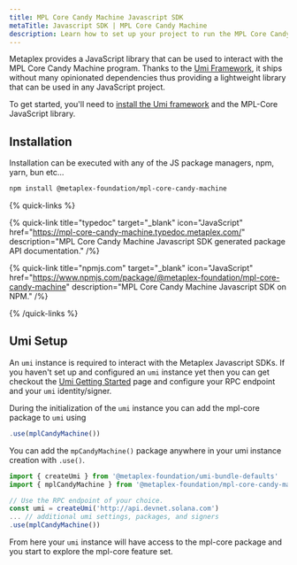 ```yaml
---
title: MPL Core Candy Machine Javascript SDK
metaTitle: Javascript SDK | MPL Core Candy Machine
description: Learn how to set up your project to run the MPL Core Candy Machine Javascript SDK.
---
```


Metaplex provides a JavaScript library that can be used to interact with the MPL Core Candy Machine program. Thanks to the [Umi Framework](/umi), it ships without many opinionated dependencies thus providing a lightweight library that can be used in any JavaScript project.

To get started, you'll need to [install the Umi framework](/umi/getting-started) and the MPL-Core JavaScript library.

## Installation

Installation can be executed with any of the JS package managers, npm, yarn, bun etc...

```sh
npm install @metaplex-foundation/mpl-core-candy-machine
```

{% quick-links %}

{% quick-link title="typedoc" target="_blank" icon="JavaScript" href="https://mpl-core-candy-machine.typedoc.metaplex.com/" description="MPL Core Candy Machine Javascript SDK generated package API documentation." /%}

{% quick-link title="npmjs.com" target="_blank" icon="JavaScript" href="https://www.npmjs.com/package/@metaplex-foundation/mpl-core-candy-machine" description="MPL Core Candy Machine Javascript SDK on NPM." /%}

{% /quick-links %}

## Umi Setup

An `umi` instance is required to interact with the Metaplex Javascript SDKs. If you haven't set up and configured an `umi` instance yet then you can get checkout the [Umi Getting Started](/umi/getting-started) page and configure your RPC endpoint and your `umi` identity/signer.

During the initialization of the `umi` instance you can add the mpl-core package to `umi` using

```js
.use(mplCandyMachine())
```

You can add the `mpCandyMachine()` package anywhere in your umi instance creation with `.use()`.

```ts
import { createUmi } from '@metaplex-foundation/umi-bundle-defaults'
import { mplCandyMachine } from '@metaplex-foundation/mpl-core-candy-machine'

// Use the RPC endpoint of your choice.
const umi = createUmi('http://api.devnet.solana.com')
... // additional umi settings, packages, and signers
.use(mplCandyMachine())
```

From here your `umi` instance will have access to the mpl-core package and you start to explore the mpl-core feature set.
